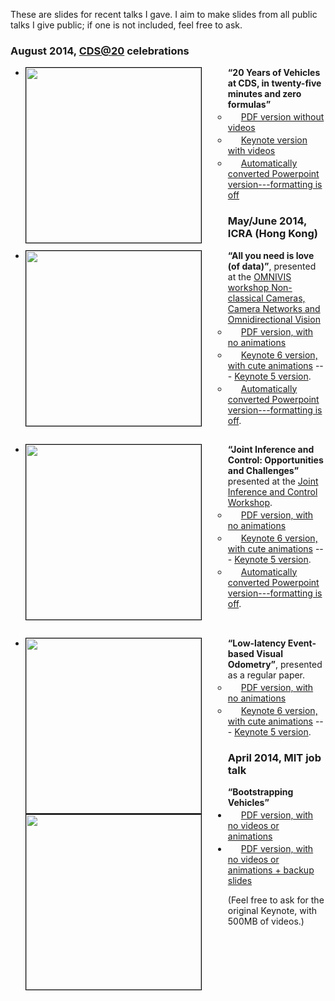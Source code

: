 
<style type='text/css'>
img.slides-keynote{
    border:0; margin-bottom:-3px; height: 17px;
}
img.slides-ppt {
    border:0; margin-bottom:-3px; height: 17px;
}
img.slides-pdf {
    border:0; margin-bottom:-3px; height: 17px;
}
img.cover {
    float: left;
    width: 20em;
    border: solid 1px black;
    margin-right: 3em;
}
li.talk { clear: left; padding-top: 2em;}
</style>

These are slides for recent talks I gave. I aim to make slides from all public talks I give public; 
if one is not included, feel free to ask. 
<!-- 
I use Keynote to make slides; the PowerPoint version I give is automatically converted and usually the 
formatting is way off. -->

<a name='2014-cds20'></a><h3> August 2014, <a href="http://cds20.caltech.edu/">CDS@20</a> celebrations </h3>
<ul> <li>
    <img class='cover' src='http://censi.mit.edu/pub/research/201408-CDS20/cover.png'/>
<strong>&ldquo;20 Years of Vehicles at CDS, in twenty-five minutes and zero formulas&rdquo;</strong>
    <ul>
        <li>
            <img class="slides-pdf" src='/media/pdf.gif'/>
            <a href="http://censi.mit.edu/pub/research/201408-CDS20/20%20Years%20of%20Vehicles%20(converted%20to%20pdf,%20with%20animations).pdf">PDF version without videos</a></li>
        </li>
        <li>
            <img class="slides-keynote" src='/media/keynote.gif'/>
            <a href="http://censi.mit.edu/pub/research/201408-CDS20/20%20Years%20of%20Vehicles%20-%20Keynote%20master.key.zip">Keynote version with videos</a>
        </li>
        <li>
             <img class="slides-ppt" src='/media/slides-ppt.gif'/>
             <a href="http://purl.org/censi/research/2014-icra14-ws-jointinference/201405-jointinference.pptx">Automatically converted Powerpoint version---formatting is off</a>
        </li>            
    </ul>
</li>

</ul>
    
<a name='icra2014'></a><h3>May/June 2014, ICRA (Hong Kong)</h3>
<ul> 
        <li> <img class='cover' src='http://purl.org/censi/research/2014-icra14-ws-omnivis-love/cover.png'/>
        <strong>&ldquo;All you need is love (of data)&rdquo;</strong>,
            presented at the <a href="https://fling.seas.upenn.edu/~luispuig/wiki/OMNIVIS/">OMNIVIS workshop
             Non-classical Cameras, Camera Networks and Omnidirectional Vision</a>
         <ul>
<li> <img class="slides-pdf" src='/media/pdf.gif'/>
      <a href="http://purl.org/censi/research/2014-icra14-ws-omnivis-love/2014-icra14-ws-omnivis-love.pdf">PDF version, with no animations</a></li>
<li> <img class="slides-keynote" src='/media/keynote.gif'/>
     <a href="http://purl.org/censi/research/2014-icra14-ws-omnivis-love/2014-icra14-ws-omnivis-love.key.zip">Keynote 6 version, with cute animations</a> --- 
     <a href="http://purl.org/censi/research/2014-icra14-ws-omnivis-love/2014-icra14-ws-omnivis-love.k5.key">Keynote 5 version</a>. </li>
     
<li> <img class="slides-ppt" src='/media/slides-ppt.gif'/>
    <a href="http://purl.org/censi/research/2014-icra14-ws-omnivis-love/2014-icra14-ws-omnivis-love.pptx">Automatically converted Powerpoint version---formatting is off</a>. 
</li>
 </ul>
</li>
    <li class='talk'> 
<img class='cover' src='http://purl.org/censi/research/2014-icra14-ws-jointinference/cover.png'/>
        <strong>&ldquo;Joint Inference and Control: Opportunities and Challenges&rdquo;</strong> presented at the 
        <a href="http://kodlab.seas.upenn.edu/Main/WorkshopICRA2014">
            Joint Inference and Control Workshop</a>.
<ul>
<li> <img class="slides-pdf" src='/media/pdf.gif'/>
      <a href="http://purl.org/censi/research/2014-icra14-ws-jointinference/201405-jointinference.pdf">PDF version, with no animations</a></li>
<li> <img class="slides-keynote" src='/media/keynote.gif'/>
     <a href="http://purl.org/censi/research/2014-icra14-ws-jointinference/201405-jointinference.key.zip">Keynote 6 version, with cute animations</a> --- 
     <a href="http://purl.org/censi/research/2014-icra14-ws-jointinference/201405-jointinference.k5.key">Keynote 5 version</a>. </li>
<li> <img class="slides-ppt" src='/media/slides-ppt.gif'/>
    <a href="http://purl.org/censi/research/2014-icra14-ws-jointinference/201405-jointinference.pptx">Automatically converted Powerpoint version---formatting is off</a>. 
</li>
</ul></li>
 <li class='talk'> 
<img class='cover' src='http://purl.org/censi/research/2013-dvsd/201405-icra15-dvsd.png'/>
    <strong>&ldquo;Low-latency Event-based Visual Odometry&rdquo;</strong>,
    presented as a regular paper.
         <ul>
<li> <img class="slides-pdf" src='/media/pdf.gif'/>
      <a href="http://purl.org/censi/research/2013-dvsd/201405-icra15-dvsd.pdf">PDF version, with no animations</a></li>
<li> <img class="slides-keynote" src='/media/keynote.gif'/>
     <a href="http://purl.org/censi/research/2013-dvsd/201405-icra15-dvsd.key.zip">Keynote 6 version, with cute animations</a> --- 
     <a href="http://purl.org/censi/research/2013-dvsd/201405-icra15-dvsd.k5.key">Keynote 5 version</a>. </li>
 </ul>
</li>

</ul>

<h3>April 2014, MIT job talk</h3>
<ul> 
<img class='cover' src='http://purl.org/censi/research/201404-censi-bootstrapping-vehicles.png'/>
    <strong>&ldquo;Bootstrapping Vehicles&rdquo;</strong>
<li> <img class="slides-pdf" src='/media/pdf.gif'/> <a href="http://purl.org/censi/research/201404-censi-bootstrapping-vehicles.pdf">PDF version, with no videos or animations</a></li>
<li> <img class="slides-pdf" src='/media/pdf.gif'/> <a href="http://purl.org/censi/research/201404-censi-bootstrapping-vehicles-backup.pdf">PDF version, with no videos or animations + backup slides</a></li>
</ul>
(Feel free to ask for the original Keynote, with 500MB of videos.)
